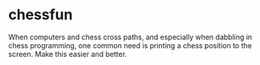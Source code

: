 # chessfun
When computers and chess cross paths, and especially when dabbling in chess programming, one common need is printing a chess position to the screen. Make this easier and better.
